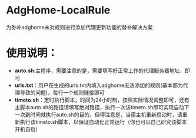 # AdgHome-LocalRule
为弥补adghome未对规则进行添加代理更新功能的替补解决方案

# 使用说明：
- **auto.sh**:主程序，需要注意的是，需要填写好正常工作的代理服务器地址，即可
- **urls.txt**：用户在生成的urls.txt内填入adghome无法添加的规则(基本都为代理导致的问题)，每行一个规则链接即可
- **timeto.sh**：定时执行脚本，时间为24小时制，按照实际情况调整即可，还有主脚本auto.sh的路径请填写绝对路径，执行一次该timeto.sh即可实现自动下一次到时间就执行auto.sh的目的，但得注意是，当宿主机重新启动时，请重新执行该timeto.sh脚本，以保证自动化正常运行（你也可以自己研究该脚本开机自启）
